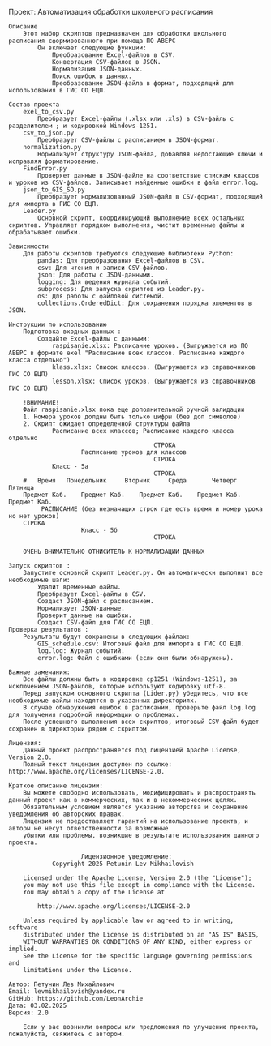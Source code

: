 Проект: Автоматизация обработки школьного расписания

    Описание
        Этот набор скриптов предназначен для обработки школьного расписания сформированного при помоща ПО АВЕРС 
            Он включает следующие функции:
                Преобразование Excel-файлов в CSV.
                Конвертация CSV-файлов в JSON.
                Нормализация JSON-данных.
                Поиск ошибок в данных.
                Преобразование JSON-файла в формат, подходящий для использования в ГИС СО ЕЦП.

    Состав проекта
        exel_to_csv.py
            Преобразует Excel-файлы (.xlsx или .xls) в CSV-файлы с разделителем ; и кодировкой Windows-1251.
        csv_to_json.py
            Преобразует CSV-файлы с расписанием в JSON-формат.
        normalization.py
            Нормализует структуру JSON-файла, добавляя недостающие ключи и исправляя форматирование.
        FindError.py
            Проверяет данные в JSON-файле на соответствие спискам классов и уроков из CSV-файлов. Записывает найденные ошибки в файл error.log.
        json_to_GIS_SO.py
            Преобразует нормализованный JSON-файл в CSV-формат, подходящий для импорта в ГИС СО ЕЦП.
        Leader.py
            Основной скрипт, координирующий выполнение всех остальных скриптов. Управляет порядком выполнения, чистит временные файлы и обрабатывает ошибки.

    Зависимости
        Для работы скриптов требуются следующие библиотеки Python:
            pandas: Для преобразования Excel-файлов в CSV.
            csv: Для чтения и записи CSV-файлов.
            json: Для работы с JSON-данными.
            logging: Для ведения журнала событий.
            subprocess: Для запуска скриптов из Leader.py.
            os: Для работы с файловой системой.
            collections.OrderedDict: Для сохранения порядка элементов в JSON.

    Инструкции по использованию
        Подготовка входных данных :
            Создайте Excel-файлы с данными:
                raspisanie.xlsx: Расписание уроков. (Выгружается из ПО АВЕРС в формате exel "Расписание всех классов. Расписание каждого класса отдельно")
                klass.xlsx: Список классов. (Выгружается из справочников ГИС СО ЕЦП)
                lesson.xlsx: Список уроков. (Выгружается из справочников ГИС СО ЕЦП)

        !ВНИМАНИЕ!
        Файл raspisanie.xlsx пока еще дополнительной ручной валидации
        1. Номера уроков долдны быть только цифры (без доп символов)
        2. Скрипт ожидает определенной структуры файла
                Расписание всех классов; Расписание каждого класса отдельно
                                            СТРОКА
                        Расписание уроков для классов
                                            СТРОКА
                Класс - 5а
                                            СТРОКА
        #	Время	Понедельник		Вторник		Среда		Четверг		Пятница	
        Предмет	Каб.	Предмет	Каб.	Предмет	Каб.	Предмет	Каб.	Предмет	Каб.
             РАСПИСАНИЕ (без незначащих строк где есть время и номер урока но нет уроков)
        СТРОКА
                        Класс - 5б
                                            СТРОКА

        ОЧЕНЬ ВНИМАТЕЛЬНО ОТНИСИТЕЛЬ К НОРМАЛИЗАЦИИ ДАННЫХ

    Запуск скриптов :
        Запустите основной скрипт Leader.py. Он автоматически выполнит все необходимые шаги:
            Удалит временные файлы.
            Преобразует Excel-файлы в CSV.
            Создаст JSON-файл с расписанием.
            Нормализует JSON-данные.
            Проверит данные на ошибки.
            Создаст CSV-файл для ГИС СО ЕЦП.
    Проверка результатов :
        Результаты будут сохранены в следующих файлах:
            GIS_schedule.csv: Итоговый файл для импорта в ГИС СО ЕЦП.
            log.log: Журнал событий.
            error.log: Файл с ошибками (если они были обнаружены).

    Важные замечания:
        Все файлы должны быть в кодировке cp1251 (Windows-1251), за исключением JSON-файлов, которые используют кодировку utf-8.
        Перед запуском основного скрипта (Lider.py) убедитесь, что все необходимые файлы находятся в указанных директориях.
        В случае обнаружения ошибок в расписании, проверьте файл log.log для получения подробной информации о проблемах.
        После успешного выполнения всех скриптов, итоговый CSV-файл будет сохранен в директории рядом с скриптом.

    Лицензия:
        Данный проект распространяется под лицензией Apache License, Version 2.0. 
        Полный текст лицензии доступен по ссылке: http://www.apache.org/licenses/LICENSE-2.0.

    Краткое описание лицензии:
        Вы можете свободно использовать, модифицировать и распространять данный проект как в коммерческих, так и в некоммерческих целях.
        Обязательным условием является указание авторства и сохранение уведомления об авторских правах.
        Лицензия не предоставляет гарантий на использование проекта, и авторы не несут ответственности за возможные 
        убытки или проблемы, возникшие в результате использования данного проекта.

                        Лицензионное уведомление:
                Copyright 2025 Petunin Lev Mikhailovish

        Licensed under the Apache License, Version 2.0 (the "License");
        you may not use this file except in compliance with the License.
        You may obtain a copy of the License at

            http://www.apache.org/licenses/LICENSE-2.0

        Unless required by applicable law or agreed to in writing, software
        distributed under the License is distributed on an "AS IS" BASIS,
        WITHOUT WARRANTIES OR CONDITIONS OF ANY KIND, either express or implied.
        See the License for the specific language governing permissions and
        limitations under the License.

    Автор: Петунин Лев Михайлович
    Email: levmikhailovish@yandex.ru
    GitHub: https://github.com/LeonArchie
    Дата: 03.02.2025
    Версия: 2.0
        
        Если у вас возникли вопросы или предложения по улучшению проекта, пожалуйста, свяжитесь с автором.